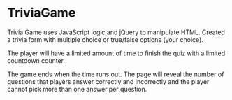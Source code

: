 # TriviaGame

Trivia Game uses JavaScript logic and jQuery to manipulate HTML.
Created a trivia form with multiple choice or true/false options (your choice).

The player will have a limited amount of time to finish the quiz with a limited countdown counter.

The game ends when the time runs out. The page will reveal the number of questions that players answer correctly and incorrectly and the player cannot pick more than one answer per question.
